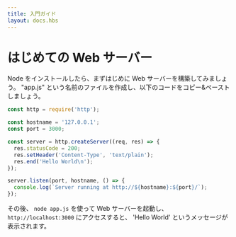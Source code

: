 ```yaml
---
title: 入門ガイド
layout: docs.hbs
---
```


<!-- # How do I start with Node.js after I installed it? -->

# はじめての Web サーバー

<!-- Once you have installed Node, let's try building our first web server.
Create a file named "app.js", and paste the following code: -->
Node をインストールしたら、まずはじめに Web サーバーを構築してみましょう。
"app.js" という名前のファイルを作成し、以下のコードをコピー&ペーストしましょう。

```javascript
const http = require('http');

const hostname = '127.0.0.1';
const port = 3000;

const server = http.createServer((req, res) => {
  res.statusCode = 200;
  res.setHeader('Content-Type', 'text/plain');
  res.end('Hello World\n');
});

server.listen(port, hostname, () => {
  console.log(`Server running at http://${hostname}:${port}/`);
});
```

<!-- After that, run your web server using `node app.js`, visit `http://localhost:3000`, and you will see a message 'Hello World' -->
その後、 `node app.js` を使って Web サーバーを起動し、`http://localhost:3000` にアクセスすると、 'Hello World' というメッセージが表示されます。
